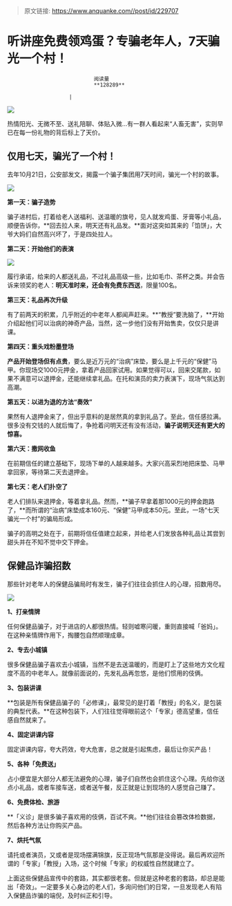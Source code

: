 > 原文链接: https://www.anquanke.com//post/id/229707 


# 听讲座免费领鸡蛋？专骗老年人，7天骗光一个村！


                                阅读量   
                                **128289**
                            
                        |
                        
                                                                                    



[![](https://p2.ssl.qhimg.com/t015d0b0f28df271625.png)](https://p2.ssl.qhimg.com/t015d0b0f28df271625.png)



热情阳光、无微不至、送礼陪聊、体贴入微…有一群人看起来“人畜无害”，实则早已在每一份礼物的背后标上了天价。



## 仅用七天，骗光了一个村！

去年10月21日，公安部发文，揭露一个骗子集团用7天时间，骗光一个村的故事。

[![](https://p1.ssl.qhimg.com/t01da4751a870653e11.jpg)](https://p1.ssl.qhimg.com/t01da4751a870653e11.jpg)

**第一天：骗子造势**

骗子进村后，打着给老人送福利、送温暖的旗号，见人就发鸡蛋、牙膏等小礼品，顺便告诉你，**回去拉人来，明天还有礼品发。**面对这突如其来的「馅饼」，大爷大妈们自然高兴坏了，于是四处拉人。

**第二天：开始他们的表演**

[![](https://p4.ssl.qhimg.com/t01ca0e9cf1d31b53fd.png)](https://p4.ssl.qhimg.com/t01ca0e9cf1d31b53fd.png)

履行承诺，给来的人都送礼品，不过礼品高级一些，比如毛巾、茶杯之类。并会告诉来领奖的老人：**明天准时来，还会有免费东西送**，限量100名。

**第三天：礼品再次升级**

有了前两天的积累，几乎附近的中老年人都闻声赶来。**“教授”要洗脑了，**开始介绍起他们可以治病的神奇产品，当然，这一步他们没有开始售卖，仅仅只是讲课。

**第四天：重头戏粉墨登场**

**产品开始登场但有点贵**，要么是近万元的“治病”床垫，要么是上千元的“保健”马甲。你现场交1000元押金，拿着产品回家试用。如果觉得可以，回来交尾款，如果不满意可以退押金，还能继续拿礼品。在托和演员的卖力表演下，现场气氛达到高潮。

**第五天：以进为退的方法“奏效”**

果然有人退押金来了，但出乎意料的是居然真的拿到礼品了。至此，信任感拉满。很多没有交钱的人就后悔了，争抢着问明天还有没有活动，**骗子说明天还有更大的惊喜。**

**第六天：撒网收鱼**

在前期信任的建立基础下，现场下单的人越来越多。大家兴高采烈地把床垫、马甲拿回家，等待第二天去退押金。

**第七天：老人们扑空了**

老人们排队来退押金，等着拿礼品。然而，**骗子早拿着那1000元的押金跑路了，**而所谓的“治病”床垫成本160元、“保健”马甲成本50元。至此，一场“七天骗光一个村”的骗局形成。

骗子的高明之处在于，前期将信任值建立起来，并给老人们发放各种礼品让其尝到甜头并在不知不觉中交下押金。



## 保健品诈骗招数

那些针对老年人的保健品骗局时有发生，骗子们往往会抓住人的心理，招数用尽。

[![](https://p1.ssl.qhimg.com/t01766eace8c333192b.png)](https://p1.ssl.qhimg.com/t01766eace8c333192b.png)

**1、打亲情牌**

任何保健品骗子，对于进店的人都很热情。轻则嘘寒问暖，重则直接喊「爸妈」。在这种亲情牌作用下，掏腰包自然顺理成章。

**2、专去小城镇**

很多保健品骗子喜欢去小城镇，当然不是去送温暖的，而是盯上了这些地方文化程度不高的中老年人。就像前面说的，先发礼品再忽悠，是他们惯用的伎俩。

**3、包装讲课**

**包装是所有保健品骗子的「必修课」，最常见的是打着「教授」的名义，是包装的典型代表。**在这种包装下，人们往往觉得眼前这个「专家」德高望重，信任感自然就来了。

**4、固定讲课内容**

固定讲课内容，夸大药效，夸大危害，总之就是引起焦虑，最后让你买产品！

**5、各种「免费送」**

占小便宜是大部分人都无法避免的心理，骗子们自然也会抓住这个心理。先给你送点小礼品，或者车接车送，或者送午餐，反正就是让到现场的人感觉自己赚了。

**6、免费体检、旅游**

**「义诊」是很多骗子喜欢用的伎俩，百试不爽。**他们往往会篡改体检数据，然后各种方法让你购买产品。

**7、烘托气氛**

请托或者演员，又或者是现场摆满锦旗，反正现场气氛那是没得说。最后再欢迎所谓的「专家」「教授」入场，这个时候「专家」的权威性自然就建立了。

上面这些保健品宣传中的套路，其实都很老套。但就是这种老套的套路，却总是能出「奇效」。一定要多关心身边的老人们，多询问他们的日常，一旦发现老人有陷入保健品诈骗的端倪，及时纠正和引导。
